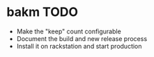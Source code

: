 # bakm TODO

* Make the "keep" count configurable
* Document the build and new release process
* Install it on rackstation and start production

 
